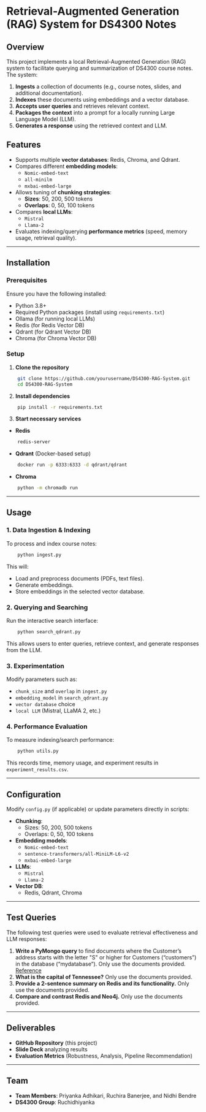 # Retrieval-Augmented Generation (RAG) System for DS4300 Notes

## Overview
This project implements a local Retrieval-Augmented Generation (RAG) system to facilitate querying and summarization of DS4300 course notes. The system:

1. **Ingests** a collection of documents (e.g., course notes, slides, and additional documentation).
2. **Indexes** these documents using embeddings and a vector database.
3. **Accepts user queries** and retrieves relevant context.
4. **Packages the context** into a prompt for a locally running Large Language Model (LLM).
5. **Generates a response** using the retrieved context and LLM.

## Features
- Supports multiple **vector databases**: Redis, Chroma, and Qdrant.
- Compares different **embedding models**:
  - `Nomic-embed-text`
  - `all-minilm`
  - `mxbai-embed-large`
- Allows tuning of **chunking strategies**:
  - **Sizes**: 50, 200, 500 tokens
  - **Overlaps**: 0, 50, 100 tokens
- Compares **local LLMs**:
  - `Mistral`
  - `Llama-2`
- Evaluates indexing/querying **performance metrics** (speed, memory usage, retrieval quality).

---
## Installation

### Prerequisites
Ensure you have the following installed:
- Python 3.8+
- Required Python packages (install using `requirements.txt`)
- Ollama (for running local LLMs)
- Redis (for Redis Vector DB)
- Qdrant (for Qdrant Vector DB)
- Chroma (for Chroma Vector DB)

### Setup

1. **Clone the repository**
```bash
    git clone https://github.com/yourusername/DS4300-RAG-System.git
    cd DS4300-RAG-System
```

2. **Install dependencies**
```bash
    pip install -r requirements.txt
```

3. **Start necessary services**
- **Redis**
```bash
    redis-server
```
- **Qdrant** (Docker-based setup)
```bash
    docker run -p 6333:6333 -d qdrant/qdrant
```
- **Chroma**
```bash
    python -m chromadb run
```

---
## Usage

### 1. Data Ingestion & Indexing
To process and index course notes:
```bash
    python ingest.py
```
This will:
- Load and preprocess documents (PDFs, text files).
- Generate embeddings.
- Store embeddings in the selected vector database.

### 2. Querying and Searching
Run the interactive search interface:
```bash
    python search_qdrant.py
```
This allows users to enter queries, retrieve context, and generate responses from the LLM.

### 3. Experimentation
Modify parameters such as:
- `chunk_size` and `overlap` in `ingest.py`
- `embedding_model` in `search_qdrant.py`
- `vector database` choice
- `local LLM` (Mistral, LLaMA 2, etc.)

### 4. Performance Evaluation
To measure indexing/search performance:
```bash
    python utils.py
```
This records time, memory usage, and experiment results in `experiment_results.csv`.

---
## Configuration
Modify `config.py` (if applicable) or update parameters directly in scripts:
- **Chunking**:
  - Sizes: 50, 200, 500 tokens
  - Overlaps: 0, 50, 100 tokens
- **Embedding models**:
  - `Nomic-embed-text`
  - `sentence-transformers/all-MiniLM-L6-v2`
  - `mxbai-embed-large`
- **LLMs**:
  - `Mistral`
  - `Llama-2`
- **Vector DB**:
  - Redis, Qdrant, Chroma

---
## Test Queries
The following test queries were used to evaluate retrieval effectiveness and LLM responses:
1. **Write a PyMongo query** to find documents where the Customer’s address starts with the letter "S" or higher for Customers (“customers”) in the database (“mydatabase”). Only use the documents provided. [Reference](https://www.w3schools.com/python/python_mongodb_query.asp)
2. **What is the capital of Tennessee?** Only use the documents provided.
3. **Provide a 2-sentence summary on Redis and its functionality.** Only use the documents provided.
4. **Compare and contrast Redis and Neo4j.** Only use the documents provided.

---
## Deliverables
- **GitHub Repository** (this project)
- **Slide Deck** analyzing results
- **Evaluation Metrics** (Robustness, Analysis, Pipeline Recommendation)

---
## Team
- **Team Members**: Priyanka Adhikari, Ruchira Banerjee, and Nidhi Bendre
- **DS4300 Group**: Ruchidhiyanka

